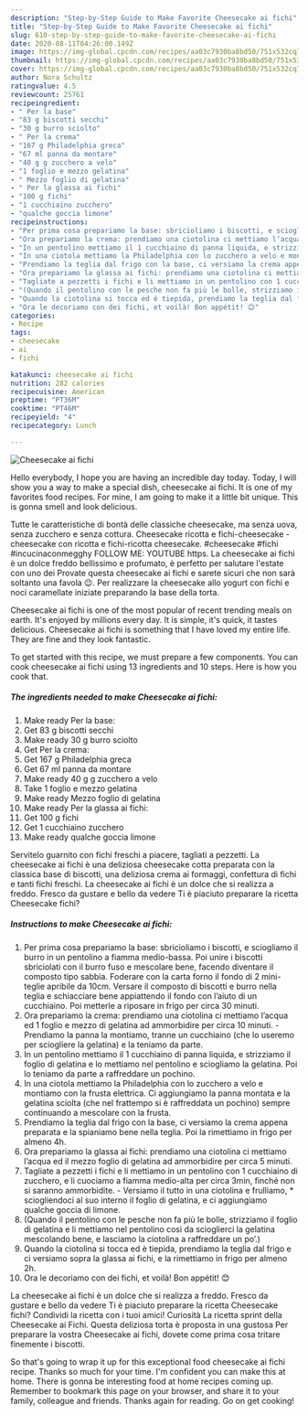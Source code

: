 ```yaml
---
description: "Step-by-Step Guide to Make Favorite Cheesecake ai fichi"
title: "Step-by-Step Guide to Make Favorite Cheesecake ai fichi"
slug: 610-step-by-step-guide-to-make-favorite-cheesecake-ai-fichi
date: 2020-08-11T04:26:00.149Z
image: https://img-global.cpcdn.com/recipes/aa03c7930ba8bd50/751x532cq70/cheesecake-ai-fichi-recipe-main-photo.jpg
thumbnail: https://img-global.cpcdn.com/recipes/aa03c7930ba8bd50/751x532cq70/cheesecake-ai-fichi-recipe-main-photo.jpg
cover: https://img-global.cpcdn.com/recipes/aa03c7930ba8bd50/751x532cq70/cheesecake-ai-fichi-recipe-main-photo.jpg
author: Nora Schultz
ratingvalue: 4.5
reviewcount: 25761
recipeingredient:
- " Per la base"
- "83 g biscotti secchi"
- "30 g burro sciolto"
- " Per la crema"
- "167 g Philadelphia greca"
- "67 ml panna da montare"
- "40 g g zucchero a velo"
- "1 foglio e mezzo gelatina"
- " Mezzo foglio di gelatina"
- " Per la glassa ai fichi"
- "100 g fichi"
- "1 cucchiaino zucchero"
- "qualche goccia limone"
recipeinstructions:
- "Per prima cosa prepariamo la base: sbricioliamo i biscotti, e sciogliamo il burro in un pentolino a fiamma medio-bassa. Poi unire i biscotti sbriciolati con il burro fuso e mescolare bene, facendo diventare il composto tipo sabbia. Foderare con la carta forno il fondo di 2 mini-teglie apribile da 10cm. Versare il composto di biscotti e burro nella teglia e schiacciare bene appiattendo il fondo con l’aiuto di un cucchiaino. Poi metterle a riposare in frigo per circa 30 minuti."
- "Ora prepariamo la crema: prendiamo una ciotolina ci mettiamo l’acqua ed 1 foglio e mezzo di gelatina ad ammorbidire per circa 10 minuti. Prendiamo la panna la montiamo, tranne un cucchiaino (che lo useremo per sciogliere la gelatina) e la teniamo da parte."
- "In un pentolino mettiamo il 1 cucchiaino di panna liquida, e strizziamo il foglio di gelatina e lo mettiamo nel pentolino e sciogliamo la gelatina. Poi lo teniamo da parte a raffreddare un pochino."
- "In una ciotola mettiamo la Philadelphia con lo zucchero a velo e montiamo con la frusta elettrica. Ci aggiungiamo la panna montata e la gelatina sciolta (che nel frattempo si è raffreddata un pochino) sempre continuando a mescolare con la frusta."
- "Prendiamo la teglia dal frigo con la base, ci versiamo la crema appena preparata e la spianiamo bene nella teglia. Poi la rimettiamo in frigo per almeno 4h."
- "Ora prepariamo la glassa ai fichi: prendiamo una ciotolina ci mettiamo l’acqua ed il mezzo foglio di gelatina ad ammorbidire per circa 5 minuti."
- "Tagliate a pezzetti i fichi e li mettiamo in un pentolino con 1 cucchiaino di zucchero, e li cuociamo a fiamma medio-alta per circa 3min, finché non si saranno ammorbidite. Versiamo il tutto in una ciotolina e frulliamo, * sciogliendoci al suo interno il foglio di gelatina, e ci aggiungiamo qualche goccia di limone."
- "(Quando il pentolino con le pesche non fa più le bolle, strizziamo il foglio di gelatina e li mettiamo nel pentolino così da scioglierci la gelatina mescolando bene, e lasciamo la ciotolina a raffreddare un po’.)"
- "Quando la ciotolina si tocca ed è tiepida, prendiamo la teglia dal frigo e ci versiamo sopra la glassa ai fichi, e la rimettiamo in frigo per almeno 2h."
- "Ora le decoriamo con dei fichi, et voilà! Bon appétit! 😊"
categories:
- Recipe
tags:
- cheesecake
- ai
- fichi

katakunci: cheesecake ai fichi 
nutrition: 282 calories
recipecuisine: American
preptime: "PT36M"
cooktime: "PT46M"
recipeyield: "4"
recipecategory: Lunch

---
```



![Cheesecake ai fichi](https://img-global.cpcdn.com/recipes/aa03c7930ba8bd50/751x532cq70/cheesecake-ai-fichi-recipe-main-photo.jpg)

Hello everybody, I hope you are having an incredible day today. Today, I will show you a way to make a special dish, cheesecake ai fichi. It is one of my favorites food recipes. For mine, I am going to make it a little bit unique. This is gonna smell and look delicious.

Tutte le caratteristiche di bontà delle classiche cheesecake, ma senza uova, senza zucchero e senza cottura. Cheesecake ricotta e fichi-cheesecake -cheesecake con ricotta e fichi-ricotta cheesecake. #cheesecake #fichi #incucinaconmegghy FOLLOW ME: YOUTUBE https. La cheesecake ai fichi è un dolce freddo bellissimo e profumato, è perfetto per salutare l&#39;estate con uno dei Provate questa cheesecake ai fichi e sarete sicuri che non sarà soltanto una favola 😉. Per realizzare la cheesecake allo yogurt con fichi e noci caramellate iniziate preparando la base della torta.

Cheesecake ai fichi is one of the most popular of recent trending meals on earth. It's enjoyed by millions every day. It is simple, it's quick, it tastes delicious. Cheesecake ai fichi is something that I have loved my entire life. They are fine and they look fantastic.


To get started with this recipe, we must prepare a few components. You can cook cheesecake ai fichi using 13 ingredients and 10 steps. Here is how you cook that.

<!--inarticleads1-->

##### The ingredients needed to make Cheesecake ai fichi:

1. Make ready  Per la base:
1. Get 83 g biscotti secchi
1. Make ready 30 g burro sciolto
1. Get  Per la crema:
1. Get 167 g Philadelphia greca
1. Get 67 ml panna da montare
1. Make ready 40 g g zucchero a velo
1. Take 1 foglio e mezzo gelatina
1. Make ready  Mezzo foglio di gelatina
1. Make ready  Per la glassa ai fichi:
1. Get 100 g fichi
1. Get 1 cucchiaino zucchero
1. Make ready qualche goccia limone


Servitelo guarnito con fichi freschi a piacere, tagliati a pezzetti. La cheesecake ai fichi è una deliziosa cheesecake cotta preparata con la classica base di biscotti, una deliziosa crema ai formaggi, confettura di fichi e tanti fichi freschi. La cheesecake ai fichi è un dolce che si realizza a freddo. Fresco da gustare e bello da vedere Ti è piaciuto preparare la ricetta Cheesecake fichi? 

<!--inarticleads2-->

##### Instructions to make Cheesecake ai fichi:

1. Per prima cosa prepariamo la base: sbricioliamo i biscotti, e sciogliamo il burro in un pentolino a fiamma medio-bassa. Poi unire i biscotti sbriciolati con il burro fuso e mescolare bene, facendo diventare il composto tipo sabbia. Foderare con la carta forno il fondo di 2 mini-teglie apribile da 10cm. Versare il composto di biscotti e burro nella teglia e schiacciare bene appiattendo il fondo con l’aiuto di un cucchiaino. Poi metterle a riposare in frigo per circa 30 minuti.
1. Ora prepariamo la crema: prendiamo una ciotolina ci mettiamo l’acqua ed 1 foglio e mezzo di gelatina ad ammorbidire per circa 10 minuti. - Prendiamo la panna la montiamo, tranne un cucchiaino (che lo useremo per sciogliere la gelatina) e la teniamo da parte.
1. In un pentolino mettiamo il 1 cucchiaino di panna liquida, e strizziamo il foglio di gelatina e lo mettiamo nel pentolino e sciogliamo la gelatina. Poi lo teniamo da parte a raffreddare un pochino.
1. In una ciotola mettiamo la Philadelphia con lo zucchero a velo e montiamo con la frusta elettrica. Ci aggiungiamo la panna montata e la gelatina sciolta (che nel frattempo si è raffreddata un pochino) sempre continuando a mescolare con la frusta.
1. Prendiamo la teglia dal frigo con la base, ci versiamo la crema appena preparata e la spianiamo bene nella teglia. Poi la rimettiamo in frigo per almeno 4h.
1. Ora prepariamo la glassa ai fichi: prendiamo una ciotolina ci mettiamo l’acqua ed il mezzo foglio di gelatina ad ammorbidire per circa 5 minuti.
1. Tagliate a pezzetti i fichi e li mettiamo in un pentolino con 1 cucchiaino di zucchero, e li cuociamo a fiamma medio-alta per circa 3min, finché non si saranno ammorbidite. - Versiamo il tutto in una ciotolina e frulliamo, * sciogliendoci al suo interno il foglio di gelatina, e ci aggiungiamo qualche goccia di limone.
1. (Quando il pentolino con le pesche non fa più le bolle, strizziamo il foglio di gelatina e li mettiamo nel pentolino così da scioglierci la gelatina mescolando bene, e lasciamo la ciotolina a raffreddare un po’.)
1. Quando la ciotolina si tocca ed è tiepida, prendiamo la teglia dal frigo e ci versiamo sopra la glassa ai fichi, e la rimettiamo in frigo per almeno 2h.
1. Ora le decoriamo con dei fichi, et voilà! Bon appétit! 😊


La cheesecake ai fichi è un dolce che si realizza a freddo. Fresco da gustare e bello da vedere Ti è piaciuto preparare la ricetta Cheesecake fichi? Condividi la ricetta con i tuoi amici! Curiosità La ricetta sprint della Cheesecake ai Fichi. Questa deliziosa torta è proposta in una gustosa Per preparare la vostra Cheesecake ai fichi, dovete come prima cosa tritare finemente i biscotti. 

So that's going to wrap it up for this exceptional food cheesecake ai fichi recipe. Thanks so much for your time. I'm confident you can make this at home. There is gonna be interesting food at home recipes coming up. Remember to bookmark this page on your browser, and share it to your family, colleague and friends. Thanks again for reading. Go on get cooking!
